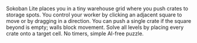 Sokoban Lite places you in a tiny warehouse grid where you push crates to storage spots. You control your worker by clicking an adjacent square to move or by dragging in a direction. You can push a single crate if the square beyond is empty; walls block movement. Solve all levels by placing every crate onto a target cell. No timers, simple AI-free puzzle.